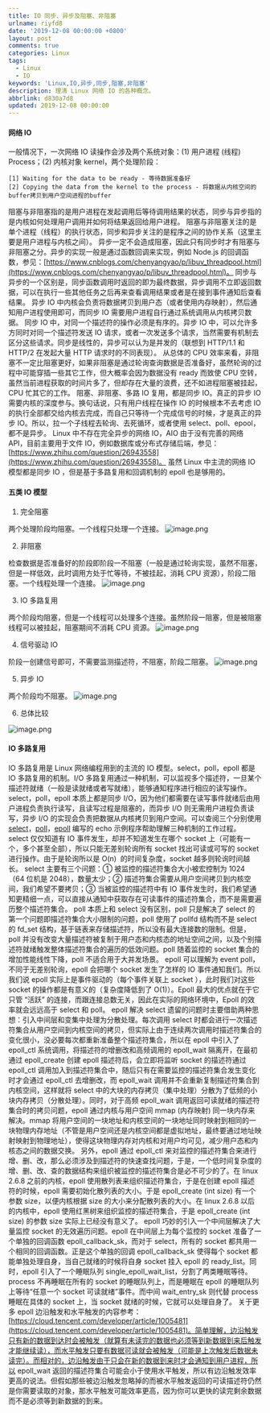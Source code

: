 ```yaml
---
title: IO 同步、异步及阻塞、非阻塞
urlname: riyfd8
date: '2019-12-08 00:00:00 +0800'
layout: post
comments: true
categories: Linux
tags:
  - Linux
  - IO
keywords: 'Linux,IO,异步,同步,阻塞,非阻塞'
description: 理清 Linux 网络 IO 的各种概念。
abbrlink: d830a7d8
updated: 2019-12-08 00:00:00
---
```


#### 网络 IO 

一般情况下，一次网络 IO 读操作会涉及两个系统对象：(1) 用户进程 (线程) Process；(2) 内核对象 kernel，两个处理阶段：

```
[1] Waiting for the data to be ready - 等待数据准备好
[2] Copying the data from the kernel to the process - 将数据从内核空间的buffer拷贝到用户空间进程的buffer
```

阻塞与非阻塞指的是用户进程在发起调用后等待调用结果的状态，同步与异步指的是内核如何处理用户调用并如何将结果返回给用户进程。
阻塞与非阻塞关注的是单个进程（线程）的执行状态，同步和异步关注的是程序之间的协作关系（这里主要是用户进程与内核之间）。
异步一定不会造成阻塞，因此只有同步时才有阻塞与非阻塞之分。异步的实现一般是通过函数回调来实现，例如 Node.js 的回调函数，参见：[https://www.cnblogs.com/chenyangyao/p/libuv_threadpool.html](https://www.cnblogs.com/chenyangyao/p/libuv_threadpool.html)。
同步与异步的一个区别是，同步函数调用时返回的即为最终数据，异步调用不立即返回数据，可以在执行一些其他任务之后再来查看调用结果或者是在接到事件通知后查看结果。
异步 IO 中内核会负责将数据拷贝到用户态（或者使用内存映射），然后通知用户进程使用即可，而同步 IO 需要用户进程自行通过系统调用从内核拷贝数据。
同步 IO 中，对同一个描述符的操作必须是有序的。异步 IO 中，可以允许多方同时对同一个描述符发送 IO 请求，或者一次发送多个请求，当然需要有机制去区分这些请求。同步是线性的，异步可以认为是并发的（联想到 HTTP/1.1 和 HTTP/2 在发起大量 HTTP 请求时的不同表现）。
从总体的 CPU 效率来看，非阻塞不一定比阻塞更好，如果非阻塞是通过轮询查询数据是否准备好，虽然轮询的过程中可能穿插一些其它工作，但大概率会因为数据没有 ready 而致使 CPU 空转，虽然当前进程获取的时间片多了，但却存在大量的浪费，还不如进程阻塞被挂起，CPU 忙其它的工作。
阻塞、非阻塞、多路 IO 复用，都是同步 IO。真正的异步 IO 需要内核的深度参与。换句话说，只有用户线程在操作 IO 的时候根本不去考虑 IO 的执行全部都交给内核去完成，而自己只等待一个完成信号的时候，才是真正的异步 IO。所以，拉一个子线程去轮询、去死循环，或者使用 select、poll、epool，都不是异步。
Linux 中不存在完全异步的网络 IO，AIO 由于没有完善的网络 API，目前主要用于文件 IO，例如数据库或分布式存储后端，参见：[https://www.zhihu.com/question/26943558](https://www.zhihu.com/question/26943558)。
虽然 Linux 中主流的网络 IO 模型都是同步 IO ，但是基于多路复用和回调机制的 epoll 也是够用的。

#### 五类 IO 模型

1. 完全阻塞

两个处理阶段均阻塞。一个线程只处理一个连接。
![image.png](https://cdn.nlark.com/yuque/0/2019/png/182657/1575800282968-bce27934-e535-49b8-8c25-2945f7d2ce70.png#align=left&display=inline&height=291&name=image.png&originHeight=291&originWidth=550&size=33321&status=done&style=none&width=550)

2. 非阻塞

检查数据是否准备好的阶段即阶段一不阻塞（一般是通过轮询实现，虽然不阻塞，但是一样低效，此时调用方处于忙等待，不被挂起，消耗 CPU 资源），阶段二阻塞。一个线程处理一个连接。
![image.png](https://cdn.nlark.com/yuque/0/2019/png/182657/1575800363874-2e57da37-f74c-4dd4-b75c-6a7db13bb99d.png#align=left&display=inline&height=291&name=image.png&originHeight=291&originWidth=550&size=40341&status=done&style=none&width=550)

3. IO 多路复用

两个阶段均阻塞，但是一个线程可以处理多个连接。虽然阶段一阻塞，但是被阻塞线程可以被挂起，阻塞期间不消耗 CPU 资源。
![image.png](https://cdn.nlark.com/yuque/0/2019/png/182657/1575800468227-7354dc16-071b-459d-a472-33103ef6e76d.png#align=left&display=inline&height=299&name=image.png&originHeight=299&originWidth=550&size=42845&status=done&style=none&width=550)

4. 信号驱动 IO

阶段一创建信号即可，不需要监测描述符，不阻塞，阶段二阻塞。
![image.png](https://cdn.nlark.com/yuque/0/2019/png/182657/1575800792427-fc0c4e8f-336a-4c86-a3b0-646238b5c2ca.png#align=left&display=inline&height=313&name=image.png&originHeight=313&originWidth=550&size=44205&status=done&style=none&width=550)

5. 异步 IO

两个阶段均不阻塞。
![image.png](https://cdn.nlark.com/yuque/0/2019/png/182657/1575800815863-ec7fe271-d1a0-4e49-a4ba-8e5d5990e151.png#align=left&display=inline&height=327&name=image.png&originHeight=327&originWidth=550&size=41762&status=done&style=none&width=550)

6. 总体比较

![image.png](https://cdn.nlark.com/yuque/0/2019/png/182657/1575804118240-0ad5c30f-e984-45fc-b945-a6ca192fefa7.png#align=left&display=inline&height=328&name=image.png&originHeight=328&originWidth=587&size=87015&status=done&style=none&width=587)

#### IO 多路复用

IO 多路复用是 Linux 网络编程用到的主流的 IO 模型。select，poll，epoll 都是 IO 多路复用的机制。I/O 多路复用通过一种机制，可以监视多个描述符，一旦某个描述符就绪（一般是读就绪或者写就绪），能够通知程序进行相应的读写操作。 select，poll，epoll 本质上都是同步 I/O，因为他们都需要在读写事件就绪后由用户进程负责执行读写，且读写过程是阻塞的，而异步 I/O 则无需用户进程负责读写，异步 I/O 的实现会负责把数据从内核拷贝到用户空间。可以查阅三个分别使用 [select](http://www.cnblogs.com/Anker/archive/2013/08/14/3258674.html)，[poll](http://www.cnblogs.com/Anker/archive/2013/08/15/3261006.html)，[epoll](http://www.cnblogs.com/Anker/archive/2013/08/17/3263780.html) 编写的 echo 示例程序帮助理解三种机制的工作过程。
select 仅仅知道有 IO 事件发生，却并不知道发生在哪个 socket 上（可能有一个，多个甚至全部），所以只能无差别轮询所有 socket 找出可读或可写的 socket 进行操作。由于是轮询所以是 O(n)  的时间复杂度，socket 越多则轮询时间越长。
select 主要有三个问题：① 被监控的描述符集合大小被宏控制为 1024 （64 位机是 2048），数量太少；② 描述符集合需要从用户空间拷贝到内核空间，我们希望不要拷贝；③ 当被监控的描述符中有 IO 事件发生时，我们希望通知更精细一点，可以直接从通知中获取存在可读事件的描述符集合，而不是需要遍历整个描述符集合。
poll 本质上和 select 没有区别，poll 只是解决了 select 的第一个问题即描述符集合大小限制的问题，poll 使用了 pollfd 结构而不是 select 的 fd_set 结构，基于链表来存储描述符，所以没有最大连接数的限制。但是，poll 并没有改变大量描述符被复制于用户态和内核态的地址空间之间，以及个别描述符就绪触发整体描述符集合的遍历的低效问题。poll 随着监控的 socket 集合的增加性能线性下降，poll 不适合用于大并发场景。
epoll 可以理解为 event poll，不同于无差别轮询，epoll 会把哪个 socket 发生了怎样的 IO 事件通知我们。所以我们说 epoll 实际上是事件驱动的（每个事件关联上 socket ），此时我们对这些 socket 的操作都是有意义的（复杂度降低到了 O(1)）。Epoll 最大的优点就在于它只管 “活跃” 的连接，而跟连接总数无关，因此在实际的网络环境中，Epoll 的效率就会远远高于 select 和 poll。
epoll 解决 select 遗留的问题时主要借助两种思想：引入中间层和变集中处理为分散处理。每次调用 select 时都会进行一次描述符集合从用户空间到内核空间的拷贝，但实际上由于连续两次调用时描述符集合的变化很小，没必要每次都重新准备整个描述符集合，所以在 epoll 中引入了 epoll_ctl 系统调用，将描述符的增删改和高频调用的 epoll_wait 隔离开，在最初通过 epoll_create 创建 epoll 描述符后，会立即将监听 socket 的描述符通过 epoll_ctl 调用加入到描述符集合中，随后只有在需要监控的描述符集合发生变化时才会通过 epoll_ctl 去增删改，而 epoll_wait 调用并不会重新复制描述符集合到内核空间，这样就将 select 中的大块的内存拷贝（集中处理）分散为了低频的小块内存拷贝（分散处理）。同时，对于高频 epoll_wait 调用返回可读就绪的描述符集合时的拷贝问题，epoll 通过内核与用户空间 mmap (内存映射) 同一块内存来解决。mmap 将用户空间的一块地址和内核空间的一块地址同时映射到相同的一块物理内存地址（不管是用户空间还是内核空间都是虚拟地址，最终要通过地址映射映射到物理地址），使得这块物理内存对内核和对用户均可见，减少用户态和内核态之间的数据交换。
另外，epoll 通过 epoll_ctl 来对监控的描述符集合来进行增、删、改，那么必须涉及到描述符的快速查找问题，于是，一个低时间复杂度的增、删、改、查的数据结构来组织被监控的描述符集合是必不可少的了。在 linux 2.6.8 之前的内核，epoll 使用散列表来组织描述符集合，于是在创建 epoll 描述符的时候，epoll 需要初始化散列表的大小。于是 epoll_create (int size) 有一个参数 size，以便内核根据 size 的大小来分配散列表的大小。在 linux 2.6.8 以后的内核中，epoll 使用红黑树来组织监控的描述符集合，于是 epoll_create (int size) 的参数 size 实际上已经没有意义了。
epoll 巧妙的引入一个中间层解决了大量监控 socket 的无效遍历问题。epoll 在中间层上为每个监控的 socket 准备了一个单独的回调函数 epoll_callback_sk，而对于 select，所有的 socket 都共用一个相同的回调函数。正是这个单独的回调 epoll_callback_sk 使得每个 socket 都能单独处理自身，当自己就绪的时候将自身 socket 挂入 epoll 的 ready_list。同时，epoll 引入了一个睡眠队列 single_epoll_wait_list，分割了两类睡眠等待。process 不再睡眠在所有的 socket 的睡眠队列上，而是睡眠在 epoll 的睡眠队列上等待“任意一个 socket 可读就绪”事件。而中间 wait_entry_sk 则代替 process 睡眠在具体的 socket 上，当 socket 就绪的时候，它就可以处理自身了。
关于更多 epoll 边沿触发和水平触发的内容参考：[https://cloud.tencent.com/developer/article/1005481](https://cloud.tencent.com/developer/article/1005481)。简单理解，边沿触发只有新的数据到达时会被触发（就算有未读完的数据也必须等到新数据到来后触发才能继续读），而水平触发只要有数据可读就会被触发（可能是上次触发后数据未读完）。而相对的，边沿触发由于只会在新的数据到来时才会通知到用户进程，所以 epoll_wait 返回的描述符集合可能会小于使用水平触发，所以有边沿触发效率更高的说法。但假如那些被边沿触发忽略掉的而被水平触发返回的可读描述符仍然是你需要读取的对象，那水平触发可能效率更高，因为你可以更快的读完剩余数据而不是必须等到新数据的到来。
